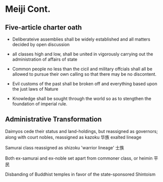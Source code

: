 # Meiji Cont.
## Five-article charter oath
- Deliberateive assemblies shall be widely established and all matters decided by open discussion
- all classes high and low, shall be united in vigorously carrying out the administration of affairs of state 
- Common people no less than the cicil and military offcials shall all be allowed to pursue their own calling so that there may be no discontent.
- Evil customs of the past shall be broken off and everything based upon the just laws of Nature

- Knowledge shall be sought through the world so as to stengthen the foundation of imperial rule.

## Administrative Transformation 
Daimyos cede their status and land-holdings, but reassigned as governors; along with court nobles, reassigned as kazoku 华族 exalted lineage

Samurai class reassigned as shizoku 'warrior lineage' 士族

Both ex-samurai and ex-noble set apart from commoner class, or heimin 平民

Disbanding of Buddhist temples in favor of the state-sponsored Shintoism




